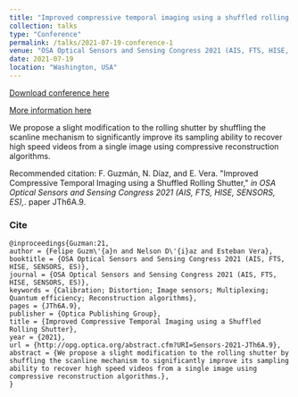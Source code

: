 ```yaml
---
title: "Improved compressive temporal imaging using a shuffled rolling shutter"
collection: talks
type: "Conference"
permalink: /talks/2021-07-19-conference-1
venue: "OSA Optical Sensors and Sensing Congress 2021 (AIS, FTS, HISE, SENSORS, ES), Washington, virtual event"
date: 2021-07-19
location: "Washington, USA"
---
```


[Download conference here](https://nelson10.github.io/files/Conference10.pdf)

[More information here](https://opg.optica.org/abstract.cfm?uri=FTS-2021-JTh6A.9)

We propose a slight modification to the rolling shutter by shuffling the scanline mechanism to significantly improve its sampling ability to recover high speed videos from a single image using compressive reconstruction algorithms.

Recommended citation: F. Guzmán, N. Díaz, and E. Vera. "Improved Compressive Temporal Imaging using a Shuffled Rolling Shutter," <i>in OSA Optical Sensors and Sensing Congress 2021 (AIS, FTS, HISE, SENSORS, ES),</i>. paper JTh6A.9.

### Cite

```
@inproceedings{Guzman:21,
author = {Felipe Guzm\'{a}n and Nelson D\'{i}az and Esteban Vera},
booktitle = {OSA Optical Sensors and Sensing Congress 2021 (AIS, FTS, HISE, SENSORS, ES)},
journal = {OSA Optical Sensors and Sensing Congress 2021 (AIS, FTS, HISE, SENSORS, ES)},
keywords = {Calibration; Distortion; Image sensors; Multiplexing; Quantum efficiency; Reconstruction algorithms},
pages = {JTh6A.9},
publisher = {Optica Publishing Group},
title = {Improved Compressive Temporal Imaging using a Shuffled Rolling Shutter},
year = {2021},
url = {http://opg.optica.org/abstract.cfm?URI=Sensors-2021-JTh6A.9},
abstract = {We propose a slight modification to the rolling shutter by shuffling the scanline mechanism to significantly improve its sampling ability to recover high speed videos from a single image using compressive reconstruction algorithms.},
}
```

